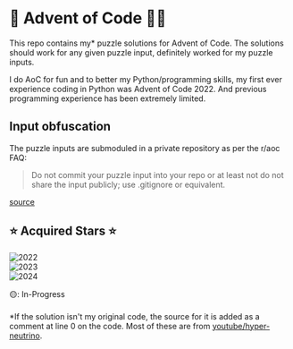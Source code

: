 # 🎄 Advent of Code 🎅🏻
This repo contains my* puzzle solutions for Advent of Code. The solutions should work for any given puzzle input, definitely worked for my puzzle inputs.

I do AoC for fun and to better my Python/programming skills, my first ever experience coding in Python was Advent of Code 2022. And previous programming experience has been extremely limited.



## Input obfuscation
The puzzle inputs are submoduled in a private repository as per the r/aoc FAQ:
> Do not commit your puzzle input into your repo or at least not do not share the input publicly; use .gitignore or equivalent.

[source](https://reddit.com/r/adventofcode/wiki/faqs/copyright/inputs)

## ⭐️ Acquired Stars ⭐️
![2022](https://img.shields.io/endpoint?url=https://raw.githubusercontent.com/neckless-was-taken/advent-of-code/main/year_2022/completion.json)\
![2023](https://img.shields.io/endpoint?url=https://raw.githubusercontent.com/neckless-was-taken/advent-of-code/main/year_2023/completion.json)\
![2024](https://img.shields.io/endpoint?url=https://raw.githubusercontent.com/neckless-was-taken/advent-of-code/main/year_2024/completion.json)

🟡: In-Progress\
\
*If the solution isn't my original code, the source for it is added as a comment at line 0 on the code. Most of these are from [youtube/hyper-neutrino](https://www.youtube.com/@hyper-neutrino).